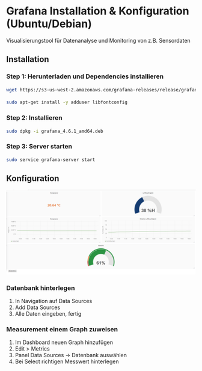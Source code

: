 # Grafana Installation & Konfiguration (Ubuntu/Debian)
Visualisierungstool für Datenanalyse und Monitoring von z.B. Sensordaten
## Installation
### Step 1: Herunterladen und Dependencies installieren
```bash
wget https://s3-us-west-2.amazonaws.com/grafana-releases/release/grafana_4.6.1_amd64.deb

sudo apt-get install -y adduser libfontconfig
```

### Step 2: Installieren
```bash
sudo dpkg -i grafana_4.6.1_amd64.deb
```

### Step 3: Server starten
```bash
sudo service grafana-server start
```
## Konfiguration
![Grafana Dashboard](../img/grafanadash.PNG)
### Datenbank hinterlegen
1. In Navigation auf Data Sources
2. Add Data Sources
3. Alle Daten eingeben, fertig
### Measurement einem Graph zuweisen
1. Im Dashboard neuen Graph hinzufügen
2. Edit > Metrics
3. Panel Data Sources -> Datenbank auswählen
4. Bei Select richtigen Messwert hinterlegen

